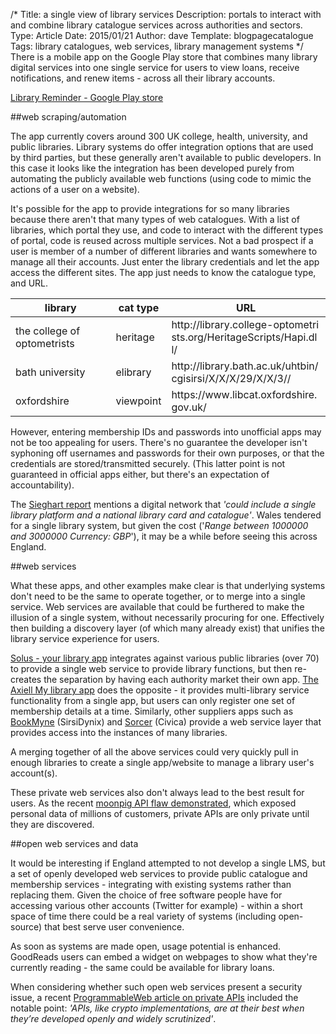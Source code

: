 /*
Title: a single view of library services
Description: portals to interact with and combine library catalogue services across authorities and sectors.
Type: Article
Date: 2015/01/21
Author: dave
Template: blogpagecatalogue
Tags: library catalogues, web services, library management systems
*/
There is a mobile app on the Google Play store that combines many library digital services into one single service for users to view loans, receive notifications, and renew items - across all their library accounts.

[Library Reminder - Google Play store](https://play.google.com/store/apps/details?id=uk.co.fk33.lr.uk.free)

##web scraping/automation

The app currently covers around 300 UK college, health, university, and public libraries.  Library systems do offer integration options that are used by third parties, but these generally aren't available to public developers. In this case it looks like the integration has been developed purely from automating the publicly available web functions (using code to mimic the actions of a user on a website).

It's possible for the app to provide integrations for so many libraries because there aren't that many types of web catalogues.  With a list of libraries, which portal they use, and code to interact with the different types of portal, code is reused across multiple services.  Not a bad prospect if a user is member of a number of different libraries and wants somewhere to manage all their accounts.  Just enter the library credentials and let the app access the different sites.  The app just needs to know the catalogue type, and URL.

<table class="table table-striped table-condensed">
<thead>
<tr>
<th>library</th>
<th>cat type</th>
<th>URL</th>
</tr>
</thead>
<tbody>
<tr>
<td>the college of optometrists</td>
<td>heritage</td>
<td  style="word-wrap: break-word; word-break: break-all;">http://library.college-optometrists.org/HeritageScripts/Hapi.dll/</td>
</tr>
<tr>
<td>bath university</td>
<td>elibrary</td>
<td style="word-wrap: break-word; word-break: break-all;">http://library.bath.ac.uk/uhtbin/cgisirsi/X/X/X/29/X/X/3//</td>
</tr>
<tr>
<td>oxfordshire</td>
<td>viewpoint</td>
<td style="word-wrap: break-word; word-break: break-all;">https://www.libcat.oxfordshire.gov.uk/</td>
</tr>
</tbody>
</table>

However, entering membership IDs and passwords into unofficial apps may not be too appealing for users.  There's no guarantee the developer isn't syphoning off usernames and passwords for their own purposes, or that the credentials are stored/transmitted securely.  (This latter point is not guaranteed in official apps either, but there's an expectation of accountability).

The [Sieghart report](https://www.gov.uk/government/publications/independent-library-report-for-england) mentions a digital network that *'could include a single library platform and a national library card and catalogue'*.  Wales tendered for a single library system, but given the cost ('*Range between 1000000 and 3000000 Currency: GBP*'), it may be a while before seeing this across England.

##web services

What these apps, and other examples make clear is that underlying systems don't need to be the same to operate together, or to merge into a single service.  Web services are available that could be furthered to make the illusion of a single system, without necessarily procuring for one.  Effectively then building a discovery layer (of which many already exist) that unifies the library service experience for users.

[Solus - your library app](http://www.yourlibraryapp.com/postcards.html) integrates against various public libraries (over 70) to provide a single web service to provide library functions, but then re-creates the separation by having each authority market their own app.  [The Axiell My library app](https://play.google.com/store/apps/details?id=dk.bridgeit.axiell.mylibrary&hl=en_GB) does the opposite - it provides multi-library service functionality from a single app, but users can only register one set of membership details at a time.  Similarly, other suppliers apps such as [BookMyne](http://www.sirsidynix.com/products/bookmyne) (SirsiDynix) and [Sorcer](http://civicalld.com/news/sorcer-mobile-now-on-android) (Civica) provide a web service layer that provides access into the instances of many libraries.

A merging together of all the above services could very quickly pull in enough libraries to create a single app/website to manage a library user's account(s).

These private web services also don't always lead to the best result for users.  As the recent [moonpig API flaw demonstrated](http://www.programmableweb.com/news/moonpig-api-flaw-exposes-data-over-3-million-customers/2015/01/06), which exposed personal data of millions of customers, private APIs are only private until they are discovered.

##open web services and data

It would be interesting if England attempted to not develop a single LMS, but a set of openly developed web services to provide public catalogue and membership services - integrating with existing systems rather than replacing them.  Given the choice of free software people have for accessing various other accounts (Twitter for example) - within a short space of time there could be a real variety of systems (including open-source) that best serve user convenience.

As soon as systems are made open, usage potential is enhanced.  GoodReads users can embed a widget on webpages to show what they're currently reading - the same could be available for library loans.

When considering whether such open web services present a security issue, a recent [ProgrammableWeb article on private APIs](http://www.programmableweb.com/news/how-hackers-crack-supposedly-secure-and-private-apis/analysis/2015/01/12) included the notable point: *'APIs, like crypto implementations, are at their best when they’re developed openly and widely scrutinized'*.
